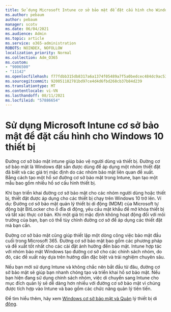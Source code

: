 ```yaml
---
title: Sử dụng Microsoft Intune cơ sở bảo mật để đặt cấu hình cho Windows 10 thiết bị
ms.author: pebaum
author: pebaum
manager: scotv
ms.date: 06/04/2021
ms.audience: Admin
ms.topic: article
ms.service: o365-administration
ROBOTS: NOINDEX, NOFOLLOW
localization_priority: Normal
ms.collection: Adm_O365
ms.custom:
- "9006500"
- "11142"
ms.openlocfilehash: f77fdbb315db8317a6a1374f05489a7f5a0bedcec484dc9ac53a473098583949
ms.sourcegitcommit: 920051182781bd97ce4d4d6fbd268cb37b84d239
ms.translationtype: MT
ms.contentlocale: vi-VN
ms.lasthandoff: 08/11/2021
ms.locfileid: "57886654"
---
```

# <a name="use-microsoft-intune-security-baselines-to-configure-windows-10-devices"></a>Sử dụng Microsoft Intune cơ sở bảo mật để đặt cấu hình cho Windows 10 thiết bị

Đường cơ sở bảo mật intune giúp bảo vệ người dùng và thiết bị. Đường cơ sở bảo mật là Windows đặt sẵn được dùng để áp dụng một nhóm thiết đặt đã biết và các giá trị mặc định do các nhóm bảo mật liên quan đề xuất. Bằng cách tạo một hồ sơ đường cơ sở bảo mật trong Intune, bạn tạo một mẫu bao gồm nhiều hồ sơ cấu hình thiết bị.

Khi bạn triển khai đường cơ sở bảo mật cho các nhóm người dùng hoặc thiết bị, thiết đặt được áp dụng cho các thiết bị chạy trên Windows 10 trở lên. Ví dụ: Đường cơ sở bảo mật quản lý thiết bị di động (MDM) của Microsoft tự động bật BitLocker cho ổ đĩa di động, yêu cầu mật khẩu để mở khóa thiết bị và tắt xác thực cơ bản. Khi một giá trị mặc định không hoạt động đối với môi trường của bạn, bạn có thể tùy chỉnh đường cơ sở để áp dụng các thiết đặt mà bạn cần.

Đường cơ sở bảo mật cũng giúp thiết lập một dòng công việc bảo mật đầu cuối trong Microsoft 365. Đường cơ sở bảo mật bao gồm các phương pháp và đề xuất tốt nhất cho các cài đặt ảnh hưởng đến bảo mật. Intune hợp tác với nhóm bảo mật Windows tạo đường cơ sở cho các chính sách nhóm, do đó, các đề xuất này dựa trên hướng dẫn đặc biệt và trải nghiệm chuyên sâu.

Nếu bạn mới sử dụng Intune và không chắc nên bắt đầu từ đâu, đường cơ sở bảo mật sẽ giúp bạn nhanh chóng tạo và triển khai hồ sơ bảo mật. Nếu bạn hiện đang sử dụng chính sách nhóm, việc di chuyển sang Intune cho mục đích quản lý sẽ dễ dàng hơn nhiều với đường cơ sở bảo mật vì chúng được tích hợp vào Intune và bao gồm các chức năng quản lý tiên tiến.

Để tìm hiểu thêm, hãy xem [Windows cơ sở bảo mật và Quản](https://docs.microsoft.com/windows/security/threat-protection/windows-security-baselines) lý thiết bị di [động](https://docs.microsoft.com/windows/client-management/mdm/).


